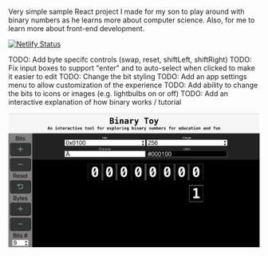 Very simple sample React project I made for my son to play around with binary numbers as he learns more about computer science.  Also, for me to learn more about front-end development.

[![Netlify Status](https://api.netlify.com/api/v1/badges/2a752320-5d57-45ca-912e-1eb8c13387d7/deploy-status)](https://app.netlify.com/sites/binarytoy/deploys)

TODO: Add byte specifc controls (swap, reset, shiftLeft, shiftRight)
TODO: Fix input boxes to support "enter" and to auto-select when clicked to make it easier to edit
TODO: Change the bit styling 
TODO: Add an app settings menu to allow customization of the experience
TODO: Add ability to change the bits to icons or images (e.g. lightbulbs on or off)
TODO: Add an interactive explanation of how binary works / tutorial

![Screenshot](image.png)